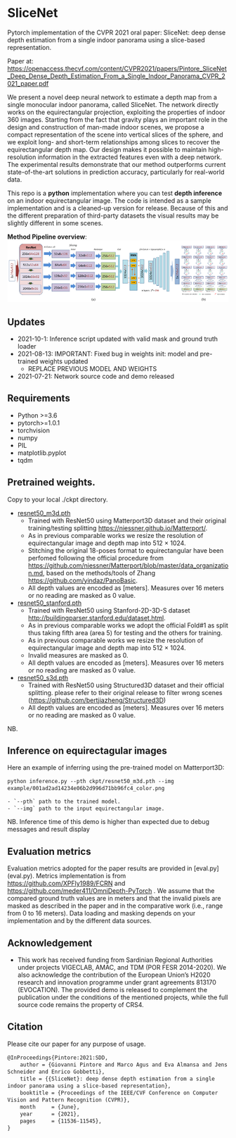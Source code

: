 # SliceNet
Pytorch implementation of the CVPR 2021 oral paper: SliceNet: deep dense depth estimation from a single indoor panorama using a slice-based representation.

Paper at:
https://openaccess.thecvf.com/content/CVPR2021/papers/Pintore_SliceNet_Deep_Dense_Depth_Estimation_From_a_Single_Indoor_Panorama_CVPR_2021_paper.pdf


We present a novel deep neural network to estimate a depth map from a single monocular indoor panorama, called SliceNet.
The network directly works on the equirectangular projection, exploiting the properties of indoor 360 images.
Starting from the fact that gravity plays an important role in the design and construction of man-made indoor scenes, we propose a compact representation of the scene into vertical slices of the sphere, and we exploit long- and short-term relationships among slices to recover the equirectangular depth map. 
Our design makes it possible to maintain high-resolution information in the extracted features even with a deep network.
The experimental results demonstrate that our method outperforms current state-of-the-art solutions in prediction accuracy, particularly for real-world data.

This repo is a **python** implementation where you can test **depth inference** on an indoor equirectangular image. The code is intended as a sample implementation and is a cleaned-up version for release. Because of this and the different preparation of third-party datasets the visual results may be slightly different in some scenes. 

**Method Pipeline overview**:
![](assets/overview.png)

## Updates
* 2021-10-1: Inference script updated with valid mask and ground truth loader
* 2021-08-13: IMPORTANT: Fixed bug in weights init: model and pre-trained weights updated
	- REPLACE PREVIOUS MODEL AND WEIGHTS
* 2021-07-21: Network source code and demo released

## Requirements
- Python >=3.6
- pytorch>=1.0.1
- torchvision
- numpy
- PIL
- matplotlib.pyplot
- tqdm

## Pretrained weights.
Copy to your local ./ckpt directory.
- [resnet50_m3d.pth](https://vicserver.crs4.it/slicenet/resnet50_m3d.pth)
    - Trained with ResNet50 using Matterport3D dataset and their original training/testing splitting https://niessner.github.io/Matterport/. 
	- As in previous comparable works we resize the resolution of equirectangular image and depth map into 512 × 1024.
	- Stitching the original 18-poses format to equirectangular have been perfomed following the official procedure from https://github.com/niessner/Matterport/blob/master/data_organization.md, based on
	the methods/tools of Zhang https://github.com/yindaz/PanoBasic.
	- All depth values are encoded as [meters]. Measures over 16 meters or no reading are masked as 0 value.
- [resnet50_stanford.pth](https://vicserver.crs4.it/slicenet/resnet50_stanford.pth)
	- Trained with ResNet50 using Stanford-2D-3D-S dataset http://buildingparser.stanford.edu/dataset.html. 
	- As in previous comparable works we adopt the official Fold#1 as split thus taking fifth area (area 5) for testing and the others for training.
	- As in previous comparable works we resize the resolution of equirectangular image and depth map into 512 × 1024. 
	- Invalid measures are masked as 0.
	- All depth values are encoded as [meters]. Measures over 16 meters or no reading are masked as 0 value.
- [resnet50_s3d.pth](https://vicserver.crs4.it/slicenet/resnet50_s3d.pth)
	- Trained with ResNet50 using Structured3D dataset and their official splitting. please refer to their original release to filter wrong scenes (https://github.com/bertjiazheng/Structured3D)
	- All depth values are encoded as [meters]. Measures over 16 meters or no reading are masked as 0 value.


NB.   

## Inference on equirectagular images	
Here an example of inferring using the pre-trained model on Matterport3D:
```
python inference.py --pth ckpt/resnet50_m3d.pth --img example/001ad2ad14234e06b2d996d71bb96fc4_color.png

```    
    - `--pth` path to the trained model.
    - `--img` path to the input equirectangular image.

NB. Inference time of this demo is higher than expected due to debug messages and result display
    
## Evaluation metrics
Evaluation metrics adopted for the paper results are provided in [eval.py] (eval.py). Metrics implementation is from https://github.com/XPFly1989/FCRN and https://github.com/meder411/OmniDepth-PyTorch .
We assume that the compared ground truth values are in meters and that the invalid pixels are masked as described in the paper and in the comparative work (i.e., range from 0 to 16 meters). 
Data loading and masking depends on your implementation and by the different data sources.

## Acknowledgement
- This work has received funding from Sardinian Regional Authorities under projects VIGECLAB, AMAC, and TDM (POR FESR 2014-2020). We also acknowledge the contribution of the European Union’s H2020 research and innovation programme under grant agreements 813170 (EVOCATION). The provided demo is released to complement the publication under the conditions of the mentioned projects, while the full source code remains the property of CRS4.

	
## Citation
Please cite our paper for any purpose of usage.
```
@InProceedings{Pintore:2021:SDD,
    author = {Giovanni Pintore and Marco Agus and Eva Almansa and Jens Schneider and Enrico Gobbetti},
    title = {{SliceNet}: deep dense depth estimation from a single indoor panorama using a slice-based representation},
    booktitle = {Proceedings of the IEEE/CVF Conference on Computer Vision and Pattern Recognition (CVPR)},
    month     = {June},
    year      = {2021},
    pages     = {11536-11545},
}
```




